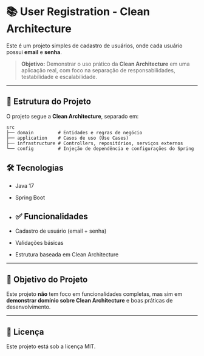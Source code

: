 # 📚 User Registration - Clean Architecture

Este é um projeto simples de cadastro de usuários, onde cada usuário possui **email** e **senha**.

> **Objetivo:** Demonstrar o uso prático da **Clean Architecture** em uma aplicação real, com foco na separação de responsabilidades, testabilidade e escalabilidade.

---

## 🧱 Estrutura do Projeto

O projeto segue a **Clean Architecture**, separado em:

```text
src
├── domain         # Entidades e regras de negócio
├── application    # Casos de uso (Use Cases)
├── infrastructure # Controllers, repositórios, serviços externos
└── config         # Injeção de dependência e configurações do Spring
```

## 🛠 Tecnologias

- Java 17  
- Spring Boot

- ## ✅ Funcionalidades

- Cadastro de usuário (email + senha)
- Validações básicas
- Estrutura baseada em Clean Architecture

---

## 🎯 Objetivo do Projeto

Este projeto **não** tem foco em funcionalidades completas, mas sim em **demonstrar domínio sobre Clean Architecture** e boas práticas de desenvolvimento.

---

## 📄 Licença

Este projeto está sob a licença MIT.
